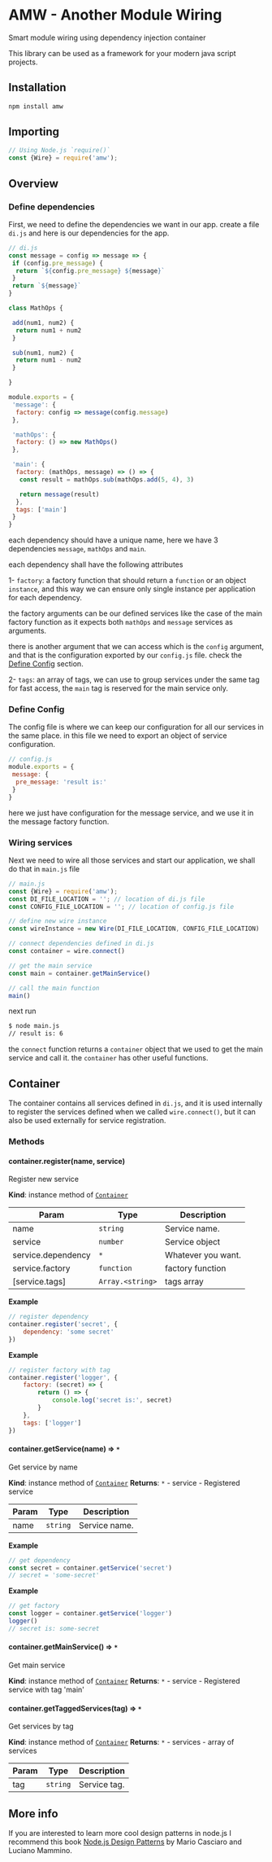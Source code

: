 # AMW - Another Module Wiring

Smart module wiring using dependency injection container

This library can be used as a framework for your modern java script projects.

## Installation

```sh
npm install amw
```

## Importing

```javascript
// Using Node.js `require()`
const {Wire} = require('amw');
```

## Overview

### Define dependencies

First, we need to define the dependencies we want in our app. create a file `di.js` and here is our
dependencies for the app.

```js
// di.js
const message = config => message => {
 if (config.pre_message) {
  return `${config.pre_message} ${message}`
 }
 return `${message}`
}

class MathOps {

 add(num1, num2) {
  return num1 + num2
 }

 sub(num1, num2) {
  return num1 - num2
 }

}

module.exports = {
 'message': {
  factory: config => message(config.message)
 },

 'mathOps': {
  factory: () => new MathOps()
 },

 'main': {
  factory: (mathOps, message) => () => {
   const result = mathOps.sub(mathOps.add(5, 4), 3)

   return message(result)
  },
  tags: ['main']
 }
}
```

each dependency should have a unique name, here we have 3 dependencies `message`, `mathOps` and `main`.

each dependency shall have the following attributes

1- `factory`:
a factory function that should return a `function` or an object `instance`, and this way we can ensure
only single instance per application for each dependency.

the factory arguments can be our defined services like the case of the main factory function as it
expects both `mathOps` and `message` services as arguments.

there is another argument that we can access which is the `config` argument, and that is the configuration
exported by our `config.js` file. check the [Define Config](#defile-config) section.

2- `tags`:
an array of tags, we can use to group services under the same tag for fast access, the `main` tag is
reserved for the main service only.

### Define Config

The config file is where we can keep our configuration for all our services in the same place.
in this file we need to export an object of service configuration.

```js
// config.js
module.exports = {
 message: {
  pre_message: 'result is:'
 }
}
```

here we just have configuration for the message service, and we use it in the message factory function.

### Wiring services

Next we need to wire all those services and start our application, we shall do that in `main.js` file

```js
// main.js
const {Wire} = require('amw');
const DI_FILE_LOCATION = ''; // location of di.js file
const CONFIG_FILE_LOCATION = ''; // location of config.js file

// define new wire instance
const wireInstance = new Wire(DI_FILE_LOCATION, CONFIG_FILE_LOCATION)

// connect dependencies defined in di.js
const container = wire.connect()

// get the main service
const main = container.getMainService()

// call the main function
main()
```

next run

```sh
$ node main.js
// result is: 6
```

the `connect` function returns a `container` object that we used to get the main service and call it.
the `container` has other useful functions.

## Container

The container contains all services defined in `di.js`, and it is used internally to register the services
defined when we called `wire.connect()`, but it can also be used externally for service registration.

### Methods

#### container.register(name, service)

Register new service

**Kind**: instance method of [<code>Container</code>](#module_amw/Container..Container)

| Param | Type | Description |
| --- | --- | --- |
| name | <code>string</code> | Service name. |
| service | <code>number</code> | Service object |
| service.dependency | <code>\*</code> | Whatever you want. |
| service.factory | <code>function</code> | factory function |
| [service.tags] | <code>Array.&lt;string&gt;</code> | tags array |

**Example**

```js
// register dependency
container.register('secret', {
    dependency: 'some secret'
})
```

**Example**

```js
// register factory with tag
container.register('logger', {
    factory: (secret) => {
        return () => {
            console.log('secret is:', secret)
        }
    },
    tags: ['logger']
})
```

#### container.getService(name) ⇒ <code>\*</code>

Get service by name

**Kind**: instance method of [<code>Container</code>](#module_amw/Container..Container)
**Returns**: <code>\*</code> - service - Registered service

| Param | Type | Description |
| --- | --- | --- |
| name | <code>string</code> | Service name. |

**Example**

```js
// get dependency
const secret = container.getService('secret')
// secret = 'some-secret'
```

**Example**

```js
// get factory
const logger = container.getService('logger')
logger()
// secret is: some-secret
```

#### container.getMainService() ⇒ <code>\*</code>

Get main service

**Kind**: instance method of [<code>Container</code>](#module_amw/Container..Container)
**Returns**: <code>\*</code> - service - Registered service with tag 'main'

#### container.getTaggedServices(tag) ⇒ <code>\*</code>

Get services by tag

**Kind**: instance method of [<code>Container</code>](#module_amw/Container..Container)
**Returns**: <code>\*</code> - services - array of services

| Param | Type | Description |
| --- | --- | --- |
| tag | <code>string</code> | Service tag. |

## More info

If you are interested to learn more cool design patterns in node.js I recommend this book
[Node.js Design Patterns](https://www.packtpub.com/product/node-js-design-patterns-second-edition/9781785885587)
by Mario Casciaro and Luciano Mammino.
